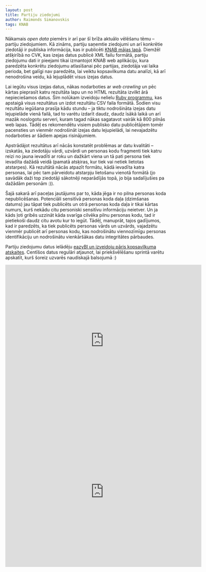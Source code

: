 ```yaml
---
layout: post
title: Partiju ziedojumi
author: Raimonds Simanovskis
tags: KNAB
---
```


Nākamais *open data* piemērs ir arī par šī brīža aktuālo vēlēšanu tēmu &ndash; partiju ziedojumiem. Kā zināms, partiju saņemtie ziedojumi un arī konkrētie ziedotāji ir publiska informācija, kas ir publicēti [KNAB mājas lapā](http://www.knab.gov.lv/lv/finances/db/donations). Diemžēl atšķirībā no CVK, kas izejas datus publicē XML failu formātā, partiju ziedojumu dati ir pieejami tikai izmantojot KNAB web aplikāciju, kura paredzēta konkrētu ziedojumu atlasīšanai pēc partijas, ziedotāja vai laika perioda, bet galīgi nav paredzēta, lai veiktu kopsavilkuma datu analīzi, kā arī nenodrošina veidu, kā lejuplādēt visus izejas datus.

Lai iegūtu visus izejas datus, nākas nodarboties ar *web crawling* un pēc kārtas pieprasīt katru rezultāta lapu un no HTML rezultāta izvilkt ārā nepieciešamos datus. Šim nolūkam izveidoju nelielu [Ruby programmu](https://github.com/rsim/opendata.lv/blob/master/_examples/ziedojumi/ziedojumi.rb), kas apstaigā visus rezultātus un izdot rezultātu CSV faila formātā. Šodien visu rezultātu iegūšana prasīja kādu stundu &ndash; ja tiktu nodrošināta izejas datu lejupielāde vienā failā, tad to varētu izdarīt daudz, daudz īsākā laikā un arī mazāk noslogotu serveri, kuram tagad nākas sagatavot vairāk kā 800 pilnās web lapas. Tādēļ es rekomendētu visiem publisko datu publicētājiem tomēr pacensties un vienmēr nodrošināt izejas datu lejupielādi, lai nevajadzētu nodarboties ar šādiem apejas risinājumiem.

Apstrādājot rezultātus arī nācās konstatēt problēmas ar datu kvalitāti &ndash; izskatās, ka ziedotāju vārdi, uzvārdi un personas kodu fragmenti tiek katru reizi no jauna ievadīti ar roku un dažkārt viena un tā pati persona tiek ievadīta dažādā veidā (pamatā atsķiras, kur tiek vai netiek lietotas atstarpes). Kā rezultātā nācās atpazīt formātu, kādā ievadīta katra personas, lai pēc tam pārveidotu atstarpju lietošanu vienotā formātā (jo savādāk daži top ziedotāji sākotnēji neparādījās topā, jo bija sadalījušies pa dažādām personām :)).

Šajā sakarā arī paceļas jautājums par to, kāda jēga ir no pilna personas koda nepublicēšanas. Potenciāli sensitīvā personas koda daļa (dzimšanas datums) jau tāpat tiek publicēts un otrā personas koda daļa ir tikai kārtas numurs, kurš nekādu citu personiski sensitīvu informāciju neietver. Un ja kāds ļoti gribēs uzzināt kāda svarīga cilvēka pilnu personas kodu, tad ir pietiekoši daudz citu avotu kur to iegūt. Tādēļ, manuprāt, tajos gadījumos, kad ir paredzēts, ka tiek publicēts personas vārds un uzvārds, vajadzētu vienmēr publicēt arī personas kodu, kas nodrošinātu viennozīmīgu personas identifikāciju un nodrošinātu vienkāršākas datu integritātes pārbaudes.

Partiju ziedojumu datus ielādēju [eazyBI un izveidoju pāris kopsavilkuma atskaites](https://eazybi.com/accounts/7/dashboards/partiju-ziedojumi). Centīšos datus regulāri atjaunot, lai priekšvēlēšanu sprintā varētu apskatīt, kurš šoreiz uzvarēs naudiskajā balsojumā :)

<div style="text-align:center">
<iframe width="615" height="473" src="https://eazybi.com/accounts/7/embed/report/108?dashboard_id=3" frameborder="0"></iframe>
<iframe width="615" height="473" src="https://eazybi.com/accounts/7/embed/report/14?dashboard_id=3" frameborder="0"></iframe>
</div>

